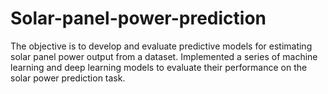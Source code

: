# Solar-panel-power-prediction
The objective is to develop and evaluate predictive models for estimating solar panel power output from a dataset. 
Implemented a series of machine learning and deep learning models to evaluate their performance on the solar power prediction task.

